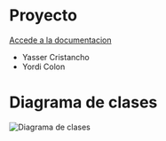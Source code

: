 # Proyecto

[Accede a la documentacion](https://bst-docs.netlify.app/)

- Yasser Cristancho
- Yordi Colon


# Diagrama de clases
![Diagrama de clases](https://resassets.moqups.com/j/9/Y/j9Yd9ODAWz/images/YnDbbiT5fx-md.png 'Diagrama de clases')
